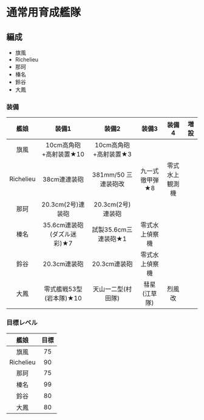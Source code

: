 # 通常用育成艦隊

## 編成
- 旗風
- Richelieu
- 那珂
- 榛名
- 鈴谷
- 大鳳

### 装備
| 艦娘      | 装備1                      | 装備2                 | 装備3            | 装備4          | 増設 |
| :-:       | :-:                        | :-:                   | :-:              | :-:            | :-:  |
| 旗風      | 10cm高角砲+高射装置★10     | 10cm高角砲+高射装置★3 |                  |                |      |
| Richelieu | 38cm連連装砲               | 381mm/50 三連装砲改   | 九一式徹甲弾★8   | 零式水上観測機 |      |
| 那珂      | 20.3cm(2号)連装砲          | 20.3cm(2号)連装砲     |                  |                |      |
| 榛名      | 35.6cm連装砲(ダズル迷彩)★7 | 試製35.6cm三連装砲★1  | 零式水上偵察機   |                |      |
| 鈴谷      | 20.3cm連装砲        | 20.3cm連装砲      | 零式水上偵察機 |                |      |
| 大鳳      | 零式艦戦53型(岩本隊)★10    | 天山一二型(村田隊)    | 彗星(江草隊)     | 烈風改         |      |

### 目標レベル
| 艦娘   | 目標 |
| :-:    | :-:  |
| 旗風   | 75   |
| Richelieu | 90   |
| 那珂   | 75   |
| 榛名   | 99   |
| 鈴谷 | 80   |
| 大鳳   | 80   |
